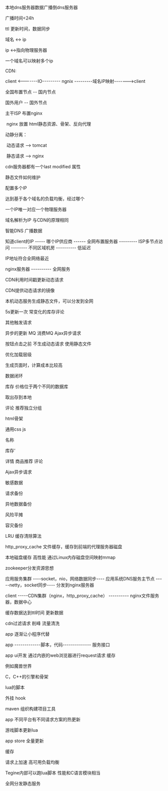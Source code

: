 本地dns服务器数据广播倒dns服务器

广播时间<24h 

ttl 更新时间，数据同步

域名 <-> ip

ip <->指向物理服务器

一个域名可以映射多个ip

CDN:

client <-------IO--------- ngnix ---------域名IP映射------->client

全国布置节点 -- 国内节点

国外用户 -- 国外节点

主干ISP 布置nginx

​	nginx 放置 html静态资源、骨架、反向代理

动静分离：

​	动态请求 --> tomcat

​	静态请求 --> nginx

cdn服务器都有一个last modified 属性

静态文件如何维护

配置多个IP

达到基于各个域名的负载均衡，经过哪个

一个IP唯一对应一个物理服务器

域名解析为IP 与CDN的原理相同

智能DNS 广播数据

知道client的IP ----- 哪个IP供应商 ------ 全网布置服务器 --------- ISP多节点访问 -------- 不同区域机房 ---------- 低延迟

IP地址符合全网络最近

nginx服务器 ---------- 全网服务

CDN利用时间戳更新动态请求

CDN提供动态请求的镜像

本机动态服务生成静态文件，可以分发到全网

5s更新一次 常变化的库存评论

其他触发请求

异步的更新 MQ 消费MQ Ajax异步请求

按钮点击之前 不生成动态请求 使用静态文件

优化加载层级

生成页面时，计算成本比较高

数据闭环

库存 价格位于两个不同的数据库

取出存到本地

评论 推荐独立分组

html骨架

通用css js

名称 

库存‘

详情 商品推荐 评论

Ajax异步请求

敏感数据

请求备份

异地数据备份

风险平摊

容灾备份

LRU 缓存清除算法

http_proxy_cache 文件缓存，缓存到前端的代理服务器磁盘

本地磁盘缓存 高性能 通过Linux内存磁盘空间映射mmap

zookeeper分发资源思想

应用服务集群 ----socket，nio，网络数据同步---- 应用系统DNS服务主节点 -----netty，socket同步---- 分发到nginx服务器



client -----CDN集群（nginx，http_proxy_cache） ---------- nginx文件服务器，数据中心

缓存数据达到ttl时间 更新数据

cdn过滤请求 削峰 流量清洗

app 逐渐让小程序代替



app -------------脚本，代码-------------- 服务接口 

app ui开发 通过内嵌的web浏览器进行request请求 缓存

例如魔兽世界

C，C++的引擎和骨架

lua的脚本

外挂 hook

maven 组织构建项目工具

app 不同平台有不同请求方案的热更新

游戏脚本更新lua

app store 全量更新

缓存

请求上加速 高可用负载均衡

Tegine内部可以跑lua脚本 性能和C语言模块相当

全网分发静态服务

